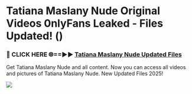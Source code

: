 # Tatiana Maslany Nude Original Videos 0nlyFans Leaked - Files Updated! ()

<h3>🔴 CLICK HERE 🌐==►► <a href="https://tinyurl.com/2p9ay9w9" rel="nofollow">Tatiana Maslany Nude Updated Files</a></h3>

Get Tatiana Maslany Nude and all content. Now you can access all videos and pictures of Tatiana Maslany Nude. New Updated Files 2025!

[![](https://i.imgur.com/KQgVmj3.gif)](https://tinyurl.com/2p9ay9w9)
